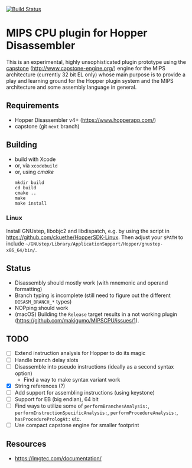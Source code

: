 [![Build Status](https://travis-ci.org/makigumo/MIPSCPU.svg?branch=master)](https://travis-ci.org/makigumo/MIPSCPU)

# MIPS CPU plugin for Hopper Disassembler

This is an experimental, highly unsophisticated plugin prototype using the [capstone](https://github.com/aquynh/capstone) (http://www.capstone-engine.org/) engine for the MIPS architecture (currently 32 bit EL only) whose main purpose is to provide a play and learning ground for the Hopper plugin system and the MIPS architecture and some assembly language in general.

## Requirements

* Hopper Disassembler v4+ (https://www.hopperapp.com/)
* capstone (git `next` branch)

## Building

* build with Xcode
* or, via `xcodebuild`
* or, using *cmake*
    ```
    mkdir build
    cd build
    cmake ..
    make
    make install
    ```
### Linux

Install GNUstep, libobjc2 and libdispatch, e.g. by using the script in https://github.com/ckuethe/HopperSDK-Linux.
Then adjust your `$PATH` to include `~/GNUstep/Library/ApplicationSupport/Hopper/gnustep-x86_64/bin/`.

## Status

* Disassembly should mostly work (with mnemonic and operand formatting) 
* Branch typing is incomplete (still need to figure out the different `DISASM_BRANCH_*` types)
* NOPping should work
* (macOS) Building the `Release` target results in a not working plugin (https://github.com/makigumo/MIPSCPU/issues/1).

## TODO

* [ ] Extend instruction analysis for Hopper to do its magic
* [ ] Handle branch delay slots
* [ ] Disassemble into pseudo instructions (ideally as a second syntax option)
    * Find a way to make syntax variant work
* [x] String references (?)
* [ ] Add support for assembling instructions (using keystone)
* [ ] Support for EB (big endian), 64 bit
* [ ] Find ways to utilize some of `performBranchesAnalysis:`, `performInstructionSpecificAnalysis:`, `performProcedureAnalysis:`, `hasProcedurePrologAt:` etc.
* [ ] Use compact capstone engine for smaller footprint

## Resources

* https://imgtec.com/documentation/

